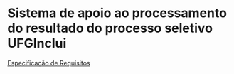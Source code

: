 # Sistema de apoio ao processamento do resultado do processo seletivo UFGInclui

[Especificação de Requisitos](https://github.com/lucamartins/TF-Dominios-Software/blob/a1aaaf7b079ad1ec4f23933728609a1e9a055f2c/Atividade_Final_DS_2022-2.pdf)

